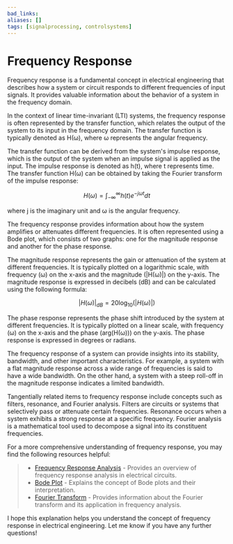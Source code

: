 ```yaml
---
bad_links: 
aliases: []
tags: [signalprocessing, controlsystems]
---
```

# Frequency Response

Frequency response is a fundamental concept in electrical engineering that describes how a system or circuit responds to different frequencies of input signals. It provides valuable information about the behavior of a system in the frequency domain.

In the context of linear time-invariant (LTI) systems, the frequency response is often represented by the transfer function, which relates the output of the system to its input in the frequency domain. The transfer function is typically denoted as H(ω), where ω represents the angular frequency.

The transfer function can be derived from the system's impulse response, which is the output of the system when an impulse signal is applied as the input. The impulse response is denoted as h(t), where t represents time. The transfer function H(ω) can be obtained by taking the Fourier transform of the impulse response:

$$
H(\omega) = \int_{-\infty}^{\infty} h(t) e^{-j\omega t} dt
$$

where j is the imaginary unit and ω is the angular frequency.

The frequency response provides information about how the system amplifies or attenuates different frequencies. It is often represented using a Bode plot, which consists of two graphs: one for the magnitude response and another for the phase response.

The magnitude response represents the gain or attenuation of the system at different frequencies. It is typically plotted on a logarithmic scale, with frequency (ω) on the x-axis and the magnitude (|H(ω)|) on the y-axis. The magnitude response is expressed in decibels (dB) and can be calculated using the following formula:

$$
|H(\omega)|_{dB} = 20 \log_{10}(|H(\omega)|)
$$

The phase response represents the phase shift introduced by the system at different frequencies. It is typically plotted on a linear scale, with frequency (ω) on the x-axis and the phase (arg(H(ω))) on the y-axis. The phase response is expressed in degrees or radians.

The frequency response of a system can provide insights into its stability, bandwidth, and other important characteristics. For example, a system with a flat magnitude response across a wide range of frequencies is said to have a wide bandwidth. On the other hand, a system with a steep roll-off in the magnitude response indicates a limited bandwidth.

Tangentially related items to frequency response include concepts such as filters, resonance, and Fourier analysis. Filters are circuits or systems that selectively pass or attenuate certain frequencies. Resonance occurs when a system exhibits a strong response at a specific frequency. Fourier analysis is a mathematical tool used to decompose a signal into its constituent frequencies.

For a more comprehensive understanding of frequency response, you may find the following resources helpful:

> - [Frequency Response Analysis](https://www.electronics-tutorials.ws/filter/filter_2.html) - Provides an overview of frequency response analysis in electrical circuits.
> - [Bode Plot](https://en.wikipedia.org/wiki/Bode_plot) - Explains the concept of Bode plots and their interpretation.
> - [Fourier Transform](https://en.wikipedia.org/wiki/Fourier_transform) - Provides information about the Fourier transform and its application in frequency analysis.

I hope this explanation helps you understand the concept of frequency response in electrical engineering. Let me know if you have any further questions!